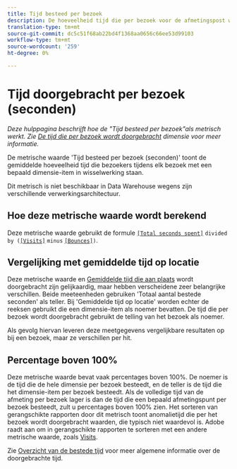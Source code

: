 ```yaml
---
title: Tijd besteed per bezoek
description: De hoeveelheid tijd die per bezoek voor de afmetingspost wordt doorgebracht.
translation-type: tm+mt
source-git-commit: dc5c51f68ab22bd4f1368aa0656c66ee53d99103
workflow-type: tm+mt
source-wordcount: '259'
ht-degree: 0%

---
```



# Tijd doorgebracht per bezoek (seconden)

*Deze hulppagina beschrijft hoe de &quot;Tijd besteed per bezoek&quot;als metrisch werkt. Zie [De tijd die per bezoek wordt doorgebracht](../dimensions/time-spent-per-visit.md) dimensie voor meer informatie.*

De metrische waarde &#39;Tijd besteed per bezoek (seconden)&#39; toont de gemiddelde hoeveelheid tijd die bezoekers tijdens elk bezoek met een bepaald dimensie-item in wisselwerking staan.

Dit metrisch is niet beschikbaar in Data Warehouse wegens zijn verschillende verwerkingsarchitectuur.

## Hoe deze metrische waarde wordt berekend

Deze metrische waarde gebruikt de formule [`[Total seconds spent]`](total-seconds-spent.md) `divided by (`[`[Visits]`](visits.md) `minus` [`[Bounces]`](bounces.md)`)`.

## Vergelijking met gemiddelde tijd op locatie

Deze metrische waarde en [Gemiddelde tijd die aan plaats](average-time-on-site.md) wordt doorgebracht zijn gelijkaardig, maar hebben verscheidene zeer belangrijke verschillen. Beide meeteenheden gebruiken &#39;Totaal aantal bestede seconden&#39; als teller. Bij &#39;Gemiddelde tijd op locatie&#39; worden echter de reeksen gebruikt die een dimensie-item als noemer bevatten. De tijd die per bezoek wordt doorgebracht gebruikt de telling van het bezoek als noemer.

Als gevolg hiervan leveren deze meetgegevens vergelijkbare resultaten op bij een bezoek, maar ze verschillen per hit.

## Percentage boven 100%

Deze metrische waarde bevat vaak percentages boven 100%. De noemer is de tijd die de hele dimensie per bezoek besteedt, en de teller is de tijd die het dimensie-item per bezoek besteedt. Als de volledige tijd van de afmeting per bezoek lager is dan de tijd die een bepaald afmetingspunt per bezoek besteedt, zult u percentages boven 100% zien. Het sorteren van gerangschikte rapporten door dit metrisch toont anomalietijd die per het bezoek wordt doorgebracht waarden, die typisch niet waardevol is. Adobe raadt aan om in gerangschikte rapporten te sorteren met een andere metrische waarde, zoals [Visits](visits.md).

Zie [Overzicht van de bestede tijd](time-spent.md) voor meer algemene informatie over de doorgebrachte tijd.
